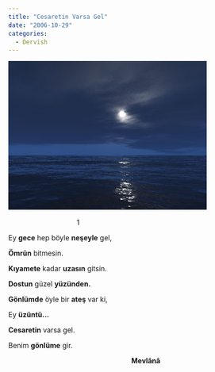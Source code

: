```yaml
---
title: "Cesaretin Varsa Gel"
date: "2006-10-29"
categories: 
  - Dervish
---
```


![gece.jpg](../uploads/2006/10/gece.jpg)

                                   1

Ey **gece** hep böyle **neşeyle** gel,

**Ömrün** bitmesin.

**Kıyamete** kadar **uzasın** gitsin.

**Dostun** güzel **yüzünden.**

**Gönlümde** öyle bir **ateş** var ki,

Ey **üzüntü...**

**Cesaretin** varsa gel.

Benim **gönlüme** gir.

                                                               **Mevlânâ**
